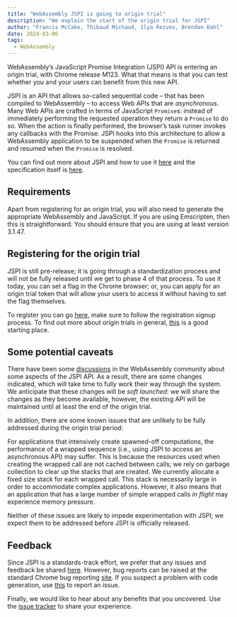```yaml
---
title: "WebAssembly JSPI is going to origin trial"
description: "We explain the start of the origin trial for JSPI"
author: "Francis McCabe, Thibaud Michaud, Ilya Rezvov, Brendan Dahl"
date: 2024-03-06
tags: 
  - WebAssembly
---
```

WebAssembly’s JavaScript Promise Integration (JSPI) API is entering an origin trial, with Chrome release M123. What that means is that you can test whether you and your users can benefit from this new API.

JSPI is an API that allows so-called sequential code – that has been compiled to WebAssembly – to access Web APIs that are _asynchronous_. Many Web APIs are crafted in terms of JavaScript `Promise`s: instead of immediately performing the requested operation they return a `Promise` to do so. When the action is finally performed, the browser’s task runner invokes any callbacks with the Promise. JSPI hooks into this architecture to allow a WebAssembly application to be suspended when the `Promise` is returned and resumed when the `Promise` is resolved.

<!--truncate-->
You can find out more about JSPI and how to use it [here](https://v8.dev/blog/jspi) and the specification itself is [here](https://github.com/WebAssembly/js-promise-integration).

## Requirements

Apart from registering for an origin trial, you will also need to generate the appropriate WebAssembly and JavaScript. If you are using Emscripten, then this is straightforward. You should ensure that you are using at least version 3.1.47.

## Registering for the origin trial

JSPI is still pre-release; it is going through a standardization process and will not be fully released until we get to phase 4 of that process. To use it today, you can set a flag in the Chrome browser; or, you can apply for an origin trial token that will allow your users to access it without having to set the flag themselves.

To register you can go [here](https://developer.chrome.com/origintrials/#/register_trial/1603844417297317889), make sure to follow the registration signup process. To find out more about origin trials in general, [this](https://developer.chrome.com/docs/web-platform/origin-trials) is a good starting place.

## Some potential caveats

There have been some [discussions](https://github.com/WebAssembly/js-promise-integration/issues) in the WebAssembly community about some aspects of the JSPI API. As a result, there are some changes indicated, which will take time to fully work their way through the system. We anticipate that these changes will be *soft launched*: we will share the changes as they become available, however, the existing API will be maintained until at least the end of the origin trial.

In addition, there are some known issues that are unlikely to be fully addressed during the origin trial period:

For applications that intensively create spawned-off computations, the performance of a wrapped sequence (i.e., using JSPI to access an asynchronous API) may suffer. This is because the resources used when creating the wrapped call are not cached between calls; we rely on garbage collection to clear up the stacks that are created.
We currently allocate a fixed size stack for each wrapped call. This stack is necessarily large in order to accommodate complex applications. However, it also means that an application that has a large number of simple wrapped calls _in flight_ may experience memory pressure.

Neither of these issues are likely to impede experimentation with JSPI; we expect them to be addressed before JSPI is officially released.

## Feedback

Since JSPI is a standards-track effort, we prefer that any issues and feedback be shared [here](https://github.com/WebAssembly/js-promise-integration/issues). However, bug reports can be raised at the standard Chrome bug reporting [site](https://issues.chromium.org/new). If you suspect a problem with code generation, use [this](https://github.com/emscripten-core/emscripten/issues) to report an issue.

Finally, we would like to hear about any benefits that you uncovered. Use the [issue tracker](https://github.com/WebAssembly/js-promise-integration/issues) to share your experience.
